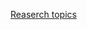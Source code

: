 [Reaserch topics](http://ruder.io/requests-for-research/?utm_campaign=Revue%20newsletter&utm_medium=Newsletter&utm_source=The%20Wild%20Week%20in%20AI)
